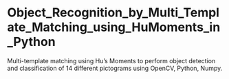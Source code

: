 # Object_Recognition_by_Multi_Template_Matching_using_HuMoments_in_Python
Multi-template matching using Hu’s Moments to perform object detection and classification of 14 different pictograms using OpenCV, Python, Numpy.
